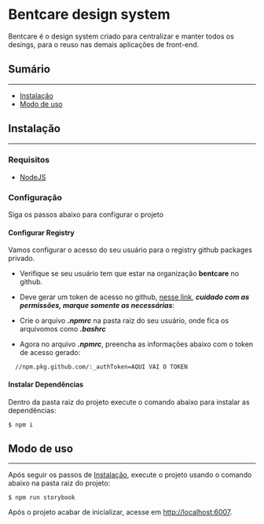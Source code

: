 # Bentcare design system

Bentcare é o design system criado para centralizar e manter todos os desings, para o reuso nas demais aplicações de front-end.

## Sumário
---

- [Instalação](#instalação)
- [Modo de uso](#modo-de-uso)


## Instalação
---

### Requisitos

- [NodeJS](https://nodejs.org/pt-br/)


### Configuração

Siga os passos abaixo para configurar o projeto

#### Configurar Registry

Vamos configurar o acesso do seu usuário para o registry github packages privado.

- Verifique se seu usuário tem que estar na organização **bentcare** no github.

- Deve gerar um token de acesso no github, [nesse link](https://github.com/settings/tokens), ***cuidado com as permissões, marque somente as necessárias***:

- Crie o arquivo ***.npmrc*** na pasta raiz do seu usuário, onde fica os arquivomos como ***.bashrc***
- Agora no arquivo ***.npmrc***, preencha as informações abaixo com o token de acesso gerado:

```
  //npm.pkg.github.com/:_authToken=AQUI VAI O TOKEN
```

#### Instalar Dependências 

Dentro da pasta raiz do projeto execute o comando abaixo para instalar as dependências:

```
$ npm i
```
## Modo de uso
---

Após seguir os passos de [Instalação](#instalação), execute o projeto usando o comando abaixo na pasta raiz do projeto:

```
$ npm run storybook
```

Após o projeto acabar de inicializar, acesse em [http://localhost:6007](http://localhost:6007).
